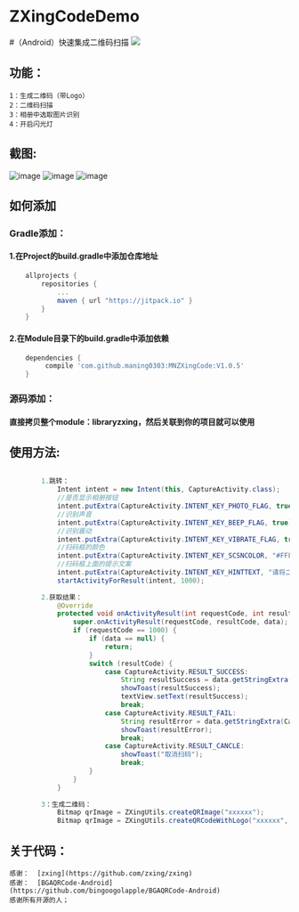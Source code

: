 # ZXingCodeDemo

#（Android）快速集成二维码扫描
[![](https://jitpack.io/v/maning0303/MNZXingCode.svg)](https://jitpack.io/#maning0303/MNZXingCode)

## 功能：
    1：生成二维码（带Logo）
    2：二维码扫描
    3：相册中选取图片识别
    4：开启闪光灯
    
## 截图:
![image](https://github.com/maning0303/ZXingCodeDemo/blob/master/screenshots/mn_zxing_screenshot_001.png)
![image](https://github.com/maning0303/ZXingCodeDemo/blob/master/screenshots/mn_zxing_screenshot_002.jpg)
![image](https://github.com/maning0303/ZXingCodeDemo/blob/master/screenshots/mn_zxing_screenshot_003.jpg)

## 如何添加
### Gradle添加：
#### 1.在Project的build.gradle中添加仓库地址

``` gradle
	allprojects {
		repositories {
			...
			maven { url "https://jitpack.io" }
		}
	}
```

#### 2.在Module目录下的build.gradle中添加依赖
``` gradle
	dependencies {
	     compile 'com.github.maning0303:MNZXingCode:V1.0.5'
	}
```

### 源码添加：
#### 直接拷贝整个module：libraryzxing，然后关联到你的项目就可以使用

## 使用方法:  
    
``` java

        1.跳转：
            Intent intent = new Intent(this, CaptureActivity.class);
            //是否显示相册按钮
            intent.putExtra(CaptureActivity.INTENT_KEY_PHOTO_FLAG, true);
            //识别声音
            intent.putExtra(CaptureActivity.INTENT_KEY_BEEP_FLAG, true);
            //识别震动
            intent.putExtra(CaptureActivity.INTENT_KEY_VIBRATE_FLAG, true);
            //扫码框的颜色
            intent.putExtra(CaptureActivity.INTENT_KEY_SCSNCOLOR, "#FFFF00");
            //扫码框上面的提示文案
            intent.putExtra(CaptureActivity.INTENT_KEY_HINTTEXT, "请将二维码放入框中....");
            startActivityForResult(intent, 1000);
        
        2.获取结果：
            @Override
            protected void onActivityResult(int requestCode, int resultCode, Intent data) {
                super.onActivityResult(requestCode, resultCode, data);
                if (requestCode == 1000) {
                    if (data == null) {
                        return;
                    }
                    switch (resultCode) {
                        case CaptureActivity.RESULT_SUCCESS:
                            String resultSuccess = data.getStringExtra(CaptureActivity.INTENT_KEY_RESULT_SUCCESS);
                            showToast(resultSuccess);
                            textView.setText(resultSuccess);
                            break;
                        case CaptureActivity.RESULT_FAIL:
                            String resultError = data.getStringExtra(CaptureActivity.INTENT_KEY_RESULT_ERROR);
                            showToast(resultError);
                            break;
                        case CaptureActivity.RESULT_CANCLE:
                            showToast("取消扫码");
                            break;
                    }
                }
            }
            
        3：生成二维码：
        	Bitmap qrImage = ZXingUtils.createQRImage("xxxxxx");
        	Bitmap qrImage = ZXingUtils.createQRCodeWithLogo("xxxxxx", logoBitmap);
```


## 关于代码：
    感谢：  [zxing](https://github.com/zxing/zxing)
    感谢：  [BGAQRCode-Android](https://github.com/bingoogolapple/BGAQRCode-Android)
    感谢所有开源的人；

